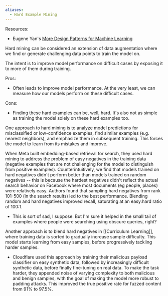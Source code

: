 ```yaml
---
aliases:
  - Hard Example Mining
---
```

Resources:
- Eugene Yan's [More Design Patterns for Machine Learning](https://eugeneyan.com/writing/more-patterns/?utm_source=convertkit&utm_medium=email&utm_campaign=2023+Year+in+Review%20-%2012699108)




Hard mining can be considered an extension of data augmentation where we find or generate challenging data points to train the model on.

The intent is to improve model performance on difficult cases by exposing it to more of them during training.

Pros:
- Often leads to improve model performance. At the very least, we can measure how our models perform on these difficult cases.

Cons:
- Finding these hard examples can be, well, hard. It's also not as simple as training the model solely on these hard examples too.

One approach to hard mining is to analyze model predictions for misclassified or low-confidence examples, find similar examples (e.g. nearest neighbors), and emphasize them in subsequent training. This forces the model to learn from its mistakes and improve.

When Meta built embedding-based retrieval for search, they used hard mining to address the problem of easy negatives in the training data (negative examples that are not challenging for the model to distinguish from positive examples). Counterintuitively, we find that models trained on hard negatives didn't perform better than models trained on random negatives -- this is because the hardest negatives didn't reflect the actual search behavior on Facebook where most documents (eg people, places) were relatively easy. Authors found that sampling hard negatives from rank 101-500 (in the search results) led to the best performance. Blending random and hard negatives improved recall, saturating at an easy:hard ratio of 100:1.
- This is sort of sad, I suppose. But I'm sure it helped in the small tail of examples where people were searching using obscure queries, right?

Another approach is to blend hard negatives in [[Curriculum Learning]], where training data is sorted to gradually increase sample difficulty. This model starts learning from easy samples, before progressively tackling harder samples.
- Cloudflare used this approach by training their malicious payload classifier on easy synthetic data, followed by increasingly difficult synthetic data, before finally fine-tuning on real data. To make the task harder, they appended noise of varying complexity to both malicious and benign samples, with the goal of making the model more robust to padding attacks. This improved the true positive rate for fuzzed content from 91% to 97.5%.

